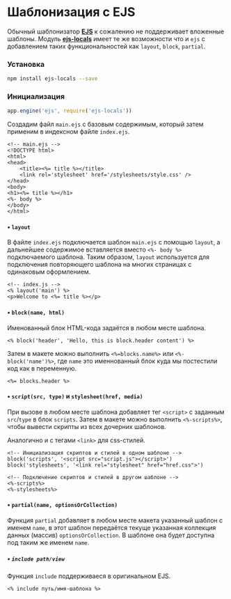 # Шаблонизация с EJS

Обычный шаблонизатор [**EJS**](https://github.com/mde/ejs#readme) к сожалению не поддерживает вложенные шаблоны. Модуль [**ejs-locals**](https://github.com/randometc/ejs-locals#readme) имеет те же возможности что и `ejs` с добавлением таких функциональностей как `layout`, `block`, `partial`.

### Установка

```bash
npm install ejs-locals --save
```

### Инициализация

```javascript
app.engine('ejs', require('ejs-locals'))
```

Создадим файл `main.ejs` с базовым содержимым, который затем применим в индексном файле `index.ejs`.

```ejs
<!-- main.ejs -->
<!DOCTYPE html>
<html>
<head>
    <title><%= title %></title>
    <link rel='stylesheet' href='/stylesheets/style.css' />
</head>
<body>
<h1><%= title %></h1>
<%- body %>
</body>
</html>
```

#### • `layout`

В файле `index.ejs` подключается шаблон `main.ejs` с помощью `layout`, а дальнейшее содержимое вставляется вместо `<%- body %>` подключаемого шаблона. Таким образом, `layout` используется для подключения повторяющего шаблона на многих страницах с одинаковым оформлением.

```ejs
<!-- index.js -->
<% layout('main') %>
<p>Welcome to <%= title %></p>
```

#### • `block(name, html)`

Именованный блок HTML-кода задаётся в любом месте шаблона.

```ejs
<% block('header', 'Hello, this is block.header content') %>
```

Затем в макете можно выполнить `<%=blocks.name%>` или `<%-block('name')%>`, где `name` это именнованный блок куда мы постестили код как в переменную.

```ejs
<%= blocks.header %>
```

#### • `script(src, type)` и `stylesheet(href, media)`

При вызове в любом месте шаблона добавляет тег `<script>` с заданным `src`/`type` в блок `scripts`. Затем в макете можно выполнить `<%-scripts%>`, чтобы вывести скрипты из всех дочерних шаблонов.

Аналогично и с тегами `<link>` для css-стилей.

```ejs
<!-- Инициализация скриптов и стилей в одном шаблоне -->
block('scripts', '<script src="script.js"></script>')
block('stylesheets', '<link rel="stylesheet" href="href.css">')

<!-- Подключение скриптов и стилей в другом шаблоне -->
<%-scripts%>
<%-stylesheets%>
```

#### • `partial(name, optionsOrCollection)`

Функция `partial` добавляет в любом месте макета указанный шаблон с именем `name`, в этот шаблон передаётся текуще указанная коллекция данных (массив) `optionsOrCollection`. В шаблоне она будет доступна под таким же именем `name`.

##### • `include path/view`

Функция `include` поддерживаеся в оригинальном EJS.

```ejs
<% include путь/имя-шаблона %>
```